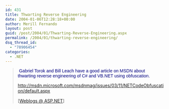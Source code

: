 ```yaml
---
id: 431
title: Thwarting Reverse Engineering
date: 2004-01-06T12:28:18+00:00
author: Merill Fernando
layout: post
guid: /post/2004/01/Thwarting-Reverse-Engineering.aspx
permalink: /2004/01/thwarting-reverse-engineering/
dsq_thread_id:
  - "78906454"
categories:
  - .NET
---
```

<body xmlns="http://www.w3.org/1999/xhtml">
    <div class="Section1">
        <blockquote style='margin-top:5.0pt;margin-bottom:5.0pt'> 
        <p>
            &#160;<span class="pd"><font color="navy"><span style='; font-family:Arial;color:navy'>Gabriel
            Torok and Bill Leach have a good article on MSDN about thwarting reverse engineering
            of C# and VB.NET using obfuscation.</span></font></span>
        </p>
        <p>
            <span class="pd"><a href="http://msdn.microsoft.com/msdnmag/issues/03/11/NETCodeObfuscation/default.aspx" title="http://msdn.microsoft.com/msdnmag/issues/03/11/NETCodeObfuscation/default.aspx">http://msdn.microsoft.com/msdnmag/issues/03/11/NETCodeObfuscation/default.aspx</a></span>
        </p>
        <p class="MsoNormal">
            <img border="0" width="1" height="1" id="_x0000_i1025" src="http://weblogs.asp.net/scottdavies/aggbug/47708.aspx" />
            <br />
            [<a href="http://weblogs.asp.net/scottdavies/archive/2004/01/05/47708.aspx">Weblogs
            @ ASP.NET</a>]
        </p>
        </blockquote>
    </div>
</body>